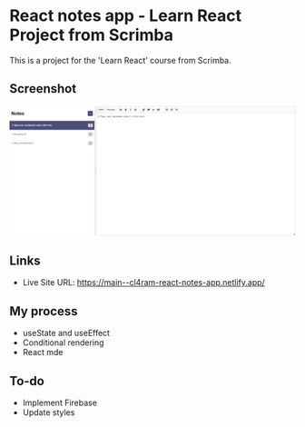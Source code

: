 # React notes app - Learn React Project from Scrimba

This is a project for the 'Learn React' course from Scrimba.

## Screenshot

![](./screenshot.png)

## Links

- Live Site URL: https://main--cl4ram-react-notes-app.netlify.app/

## My process

- useState and useEffect
- Conditional rendering
- React mde

## To-do

- Implement Firebase
- Update styles
